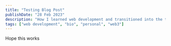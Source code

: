 ```yaml
---
title: "Testing Blog Post"
publishDate: "28 Feb 2023"
description: "How I learned web development and transitioned into the tech and Web3 space"
tags: ["web development", "bio", "personal", "web3"]
---
```


Hope this works
